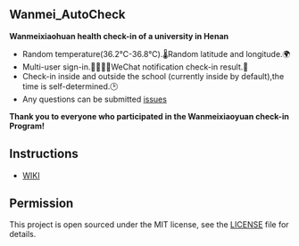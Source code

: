 ## Wanmei_AutoCheck

**Wanmeixiaohuan health check-in of a university in Henan**
- Random temperature(36.2℃-36.8℃).🌡Random latitude and longitude.🌍
- Multi-user sign-in.👨‍👩‍👧‍👧WeChat notification check-in result.💬
- Check-in inside and outside the school (currently inside by default),the time is self-determined.🕑
- Any questions can be submitted [issues](https://github.com/YooKing/HAUT_autoCheck/issues/new)  

**Thank you to everyone who participated in the Wanmeixiaoyuan check-in Program!**
## Instructions
- [WIKI](https://github.com/YooKing/HAUT_autoCheck/wiki)

## Permission

This project is open sourced under the MIT license, see the [LICENSE](LICENSE) file for details.

